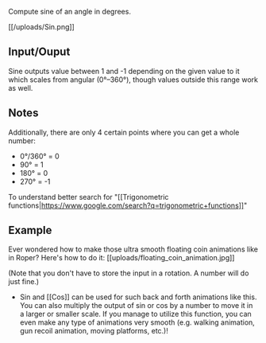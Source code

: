 Compute sine of an angle in degrees.

[[/uploads/Sin.png]]
## Input/Ouput

Sine outputs value between 1 and -1 depending on the given value to it which scales from angular (0°–360°), though values outside this range work as well.

## Notes

Additionally, there are only 4 certain points where you can get a whole number:
- 0°/360° = 0
- 90° = 1
- 180° = 0
- 270° = -1

To understand better search for "[[Trigonometric functions|https://www.google.com/search?q=trigonometric+functions]]"

## Example 
Ever wondered how to make those ultra smooth floating coin animations like in Roper? Here's how to do it:
[[uploads/floating_coin_animation.jpg]]

(Note that you don't have to store the input in a rotation. A number will do just fine.)
- Sin and [[Cos]] can be used for such back and forth animations like this. You can also multiply the output of sin or cos by a number to move it in a larger or smaller scale. If you manage to utilize this function, you can even make any type of animations very smooth (e.g. walking animation, gun recoil animation, moving platforms, etc.)!